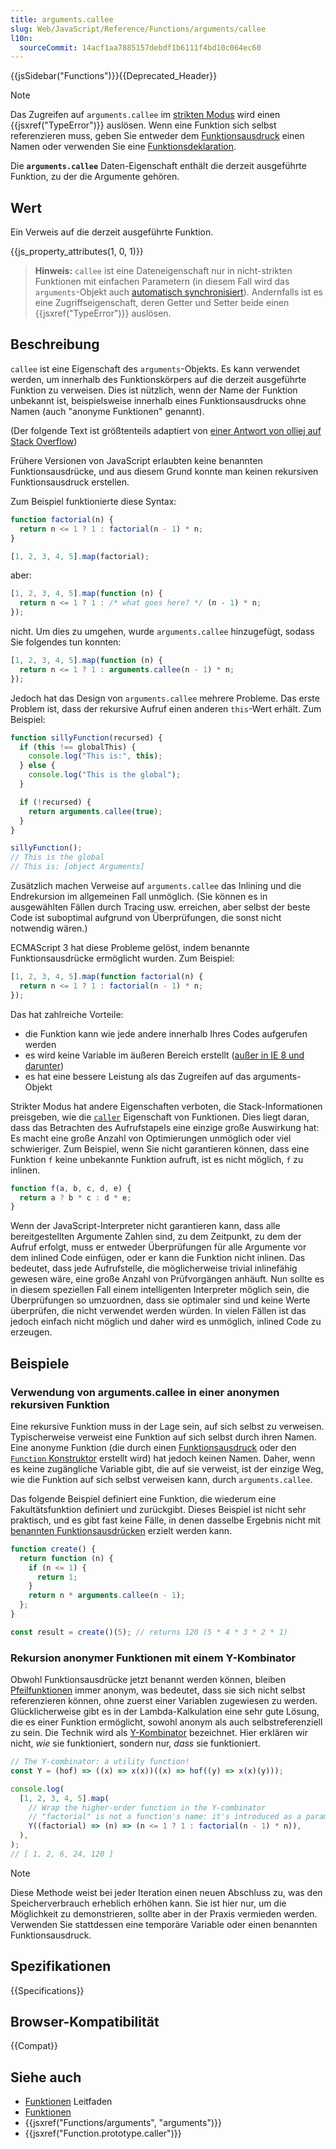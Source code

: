 ```yaml
---
title: arguments.callee
slug: Web/JavaScript/Reference/Functions/arguments/callee
l10n:
  sourceCommit: 14acf1aa7885157debdf1b6111f4bd10c064ec60
---
```


{{jsSidebar("Functions")}}{{Deprecated_Header}}

> [!NOTE]
> Das Zugreifen auf `arguments.callee` im [strikten Modus](/de/docs/Web/JavaScript/Reference/Strict_mode) wird einen {{jsxref("TypeError")}} auslösen. Wenn eine Funktion sich selbst referenzieren muss, geben Sie entweder dem [Funktionsausdruck](/de/docs/Web/JavaScript/Reference/Operators/function) einen Namen oder verwenden Sie eine [Funktionsdeklaration](/de/docs/Web/JavaScript/Reference/Statements/function).

Die **`arguments.callee`** Daten-Eigenschaft enthält die derzeit ausgeführte Funktion, zu der die Argumente gehören.

## Wert

Ein Verweis auf die derzeit ausgeführte Funktion.

{{js_property_attributes(1, 0, 1)}}

> **Hinweis:** `callee` ist eine Dateneigenschaft nur in nicht-strikten Funktionen mit einfachen Parametern (in diesem Fall wird das `arguments`-Objekt auch [automatisch synchronisiert](/de/docs/Web/JavaScript/Reference/Functions/arguments#assigning_to_indices)). Andernfalls ist es eine Zugriffseigenschaft, deren Getter und Setter beide einen {{jsxref("TypeError")}} auslösen.

## Beschreibung

`callee` ist eine Eigenschaft des `arguments`-Objekts. Es kann verwendet werden, um innerhalb des Funktionskörpers auf die derzeit ausgeführte Funktion zu verweisen. Dies ist nützlich, wenn der Name der Funktion unbekannt ist, beispielsweise innerhalb eines Funktionsausdrucks ohne Namen (auch "anonyme Funktionen" genannt).

(Der folgende Text ist größtenteils adaptiert von [einer Antwort von olliej auf Stack Overflow](https://stackoverflow.com/questions/103598/why-was-the-arguments-callee-caller-property-deprecated-in-javascript/235760))

Frühere Versionen von JavaScript erlaubten keine benannten Funktionsausdrücke, und aus diesem Grund konnte man keinen rekursiven Funktionsausdruck erstellen.

Zum Beispiel funktionierte diese Syntax:

```js
function factorial(n) {
  return n <= 1 ? 1 : factorial(n - 1) * n;
}

[1, 2, 3, 4, 5].map(factorial);
```

aber:

```js
[1, 2, 3, 4, 5].map(function (n) {
  return n <= 1 ? 1 : /* what goes here? */ (n - 1) * n;
});
```

nicht. Um dies zu umgehen, wurde `arguments.callee` hinzugefügt, sodass Sie folgendes tun konnten:

```js
[1, 2, 3, 4, 5].map(function (n) {
  return n <= 1 ? 1 : arguments.callee(n - 1) * n;
});
```

Jedoch hat das Design von `arguments.callee` mehrere Probleme. Das erste Problem ist, dass der rekursive Aufruf einen anderen `this`-Wert erhält. Zum Beispiel:

```js
function sillyFunction(recursed) {
  if (this !== globalThis) {
    console.log("This is:", this);
  } else {
    console.log("This is the global");
  }

  if (!recursed) {
    return arguments.callee(true);
  }
}

sillyFunction();
// This is the global
// This is: [object Arguments]
```

Zusätzlich machen Verweise auf `arguments.callee` das Inlining und die Endrekursion im allgemeinen Fall unmöglich. (Sie können es in ausgewählten Fällen durch Tracing usw. erreichen, aber selbst der beste Code ist suboptimal aufgrund von Überprüfungen, die sonst nicht notwendig wären.)

ECMAScript 3 hat diese Probleme gelöst, indem benannte Funktionsausdrücke ermöglicht wurden. Zum Beispiel:

```js
[1, 2, 3, 4, 5].map(function factorial(n) {
  return n <= 1 ? 1 : factorial(n - 1) * n;
});
```

Das hat zahlreiche Vorteile:

- die Funktion kann wie jede andere innerhalb Ihres Codes aufgerufen werden
- es wird keine Variable im äußeren Bereich erstellt ([außer in IE 8 und darunter](https://kangax.github.io/nfe/#example_1_function_expression_identifier_leaks_into_an_enclosing_scope))
- es hat eine bessere Leistung als das Zugreifen auf das arguments-Objekt

Strikter Modus hat andere Eigenschaften verboten, die Stack-Informationen preisgeben, wie die [`caller`](/de/docs/Web/JavaScript/Reference/Global_Objects/Function/caller) Eigenschaft von Funktionen. Dies liegt daran, dass das Betrachten des Aufrufstapels eine einzige große Auswirkung hat: Es macht eine große Anzahl von Optimierungen unmöglich oder viel schwieriger. Zum Beispiel, wenn Sie nicht garantieren können, dass eine Funktion `f` keine unbekannte Funktion aufruft, ist es nicht möglich, `f` zu inlinen.

```js
function f(a, b, c, d, e) {
  return a ? b * c : d * e;
}
```

Wenn der JavaScript-Interpreter nicht garantieren kann, dass alle bereitgestellten Argumente Zahlen sind, zu dem Zeitpunkt, zu dem der Aufruf erfolgt, muss er entweder Überprüfungen für alle Argumente vor dem inlined Code einfügen, oder er kann die Funktion nicht inlinen. Das bedeutet, dass jede Aufrufstelle, die möglicherweise trivial inlinefähig gewesen wäre, eine große Anzahl von Prüfvorgängen anhäuft. Nun sollte es in diesem speziellen Fall einem intelligenten Interpreter möglich sein, die Überprüfungen so umzuordnen, dass sie optimaler sind und keine Werte überprüfen, die nicht verwendet werden würden. In vielen Fällen ist das jedoch einfach nicht möglich und daher wird es unmöglich, inlined Code zu erzeugen.

## Beispiele

### Verwendung von arguments.callee in einer anonymen rekursiven Funktion

Eine rekursive Funktion muss in der Lage sein, auf sich selbst zu verweisen. Typischerweise verweist eine Funktion auf sich selbst durch ihren Namen. Eine anonyme Funktion (die durch einen [Funktionsausdruck](/de/docs/Web/JavaScript/Reference/Operators/function) oder den [`Function` Konstruktor](/de/docs/Web/JavaScript/Reference/Global_Objects/Function) erstellt wird) hat jedoch keinen Namen. Daher, wenn es keine zugängliche Variable gibt, die auf sie verweist, ist der einzige Weg, wie die Funktion auf sich selbst verweisen kann, durch `arguments.callee`.

Das folgende Beispiel definiert eine Funktion, die wiederum eine Fakultätsfunktion definiert und zurückgibt. Dieses Beispiel ist nicht sehr praktisch, und es gibt fast keine Fälle, in denen dasselbe Ergebnis nicht mit [benannten Funktionsausdrücken](/de/docs/Web/JavaScript/Reference/Operators/function) erzielt werden kann.

```js
function create() {
  return function (n) {
    if (n <= 1) {
      return 1;
    }
    return n * arguments.callee(n - 1);
  };
}

const result = create()(5); // returns 120 (5 * 4 * 3 * 2 * 1)
```

### Rekursion anonymer Funktionen mit einem Y-Kombinator

Obwohl Funktionsausdrücke jetzt benannt werden können, bleiben [Pfeilfunktionen](/de/docs/Web/JavaScript/Reference/Functions/Arrow_functions) immer anonym, was bedeutet, dass sie sich nicht selbst referenzieren können, ohne zuerst einer Variablen zugewiesen zu werden. Glücklicherweise gibt es in der Lambda-Kalkulation eine sehr gute Lösung, die es einer Funktion ermöglicht, sowohl anonym als auch selbstreferenziell zu sein. Die Technik wird als [Y-Kombinator](https://en.wikipedia.org/wiki/Fixed-point_combinator#Y_combinator) bezeichnet. Hier erklären wir nicht, _wie_ sie funktioniert, sondern nur, _dass_ sie funktioniert.

```js
// The Y-combinator: a utility function!
const Y = (hof) => ((x) => x(x))((x) => hof((y) => x(x)(y)));

console.log(
  [1, 2, 3, 4, 5].map(
    // Wrap the higher-order function in the Y-combinator
    // "factorial" is not a function's name: it's introduced as a parameter
    Y((factorial) => (n) => (n <= 1 ? 1 : factorial(n - 1) * n)),
  ),
);
// [ 1, 2, 6, 24, 120 ]
```

> [!NOTE]
> Diese Methode weist bei jeder Iteration einen neuen Abschluss zu, was den Speicherverbrauch erheblich erhöhen kann. Sie ist hier nur, um die Möglichkeit zu demonstrieren, sollte aber in der Praxis vermieden werden. Verwenden Sie stattdessen eine temporäre Variable oder einen benannten Funktionsausdruck.

## Spezifikationen

{{Specifications}}

## Browser-Kompatibilität

{{Compat}}

## Siehe auch

- [Funktionen](/de/docs/Web/JavaScript/Guide/Functions) Leitfaden
- [Funktionen](/de/docs/Web/JavaScript/Reference/Functions)
- {{jsxref("Functions/arguments", "arguments")}}
- {{jsxref("Function.prototype.caller")}}
